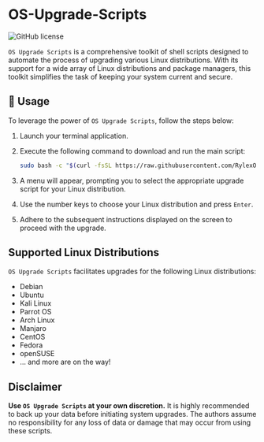 
# OS-Upgrade-Scripts

![GitHub license](https://img.shields.io/github/license/RylexOff/OS-Upgrade-Scripts)

`OS Upgrade Scripts` is a comprehensive toolkit of shell scripts designed to automate the process of upgrading various Linux distributions. With its support for a wide array of Linux distributions and package managers, this toolkit simplifies the task of keeping your system current and secure.

## 🚀 Usage

To leverage the power of `OS Upgrade Scripts`, follow the steps below:

1. Launch your terminal application.

2. Execute the following command to download and run the main script:

   ```bash
   sudo bash -c "$(curl -fsSL https://raw.githubusercontent.com/RylexOff/OS-Upgrade-Scripts/main/Main.sh)"
   ```

3. A menu will appear, prompting you to select the appropriate upgrade script for your Linux distribution.

4. Use the number keys to choose your Linux distribution and press `Enter`.

5. Adhere to the subsequent instructions displayed on the screen to proceed with the upgrade.

## Supported Linux Distributions

`OS Upgrade Scripts` facilitates upgrades for the following Linux distributions:

- Debian
- Ubuntu
- Kali Linux
- Parrot OS
- Arch Linux
- Manjaro
- CentOS
- Fedora
- openSUSE
- ... and more are on the way!

## Disclaimer

**Use `OS Upgrade Scripts` at your own discretion.** It is highly recommended to back up your data before initiating system upgrades. The authors assume no responsibility for any loss of data or damage that may occur from using these scripts.

